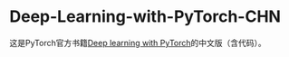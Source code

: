 # Deep-Learning-with-PyTorch-CHN
这是PyTorch官方书籍[Deep learning with PyTorch](https://pytorch.org/deep-learning-with-pytorch-thank-you)的中文版（含代码）。
